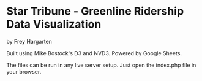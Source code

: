 Star Tribune - Greenline Ridership Data Visualization
================

by Frey Hargarten

Built using Mike Bostock's D3 and NVD3. Powered by Google Sheets.

The files can be run in any live server setup. Just open the index.php file in your browser.